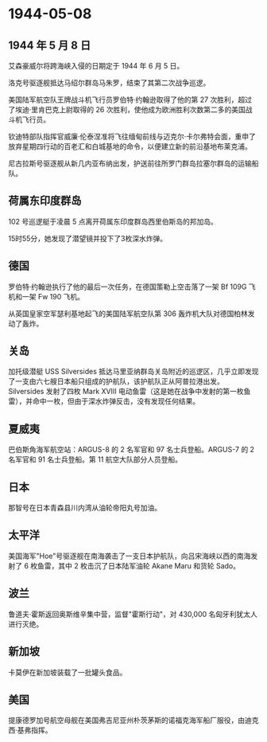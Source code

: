 # 1944-05-08

## 1944 年 5 月 8 日

艾森豪威尔将跨海峡入侵的日期定于 1944 年 6 月 5 日。

洛克号驱逐舰抵达马绍尔群岛马朱罗，结束了其第二次战争巡逻。

美国陆军航空队王牌战斗机飞行员罗伯特·约翰逊取得了他的第 27
次胜利，超过了埃迪·里肯巴克上尉取得的 26
次胜利，使他成为欧洲胜利次数第二多的美国战斗机飞行员。

钦迪特部队指挥官威廉·伦泰涅准将飞往缅甸前线与迈克尔·卡尔弗特会面，重申了放弃星期四行动的百老汇和白城基地的命令，以便建立新的前沿基地布莱克浦。

尼古拉斯号驱逐舰从新几内亚布纳出发，护送前往所罗门群岛拉塞尔群岛的运输船队。

## 荷属东印度群岛

102 号巡逻艇于凌晨 5 点离开荷属东印度群岛西里伯斯岛的邦加岛。

15时55分，她发现了潜望镜并投下了3枚深水炸弹。

## 德国

罗伯特·约翰逊执行了他的最后一次任务，在德国策勒上空击落了一架 Bf 109G
飞机和一架 Fw 190 飞机。

从英国皇家空军瑟利基地起飞的美国陆军航空队第 306
轰炸机大队对德国柏林发动了轰炸。

## 关岛

加托级潜艇 USS Silversides
抵达马里亚纳群岛关岛附近的巡逻区，几乎立即发现了一支由六七艘日本船只组成的护航队，该护航队正从阿普拉港出发。Silversides
发射了四枚 Mark XVIII
电动鱼雷（这是她在战争中发射的第一枚鱼雷），并命中一枚，但由于深水炸弹反击，没有发现任何结果。

## 夏威夷

巴伯斯角海军航空站：ARGUS-8 的 2 名军官和 97 名士兵登船。ARGUS-7 的 2
名军官和 91 名士兵登船。第 11 航空大队部分人员登船。

## 日本

那智号在日本青森县川内湾从油轮帝阳丸号加油。

## 太平洋

美国海军"Hoe"号驱逐舰在南海袭击了一支日本护航队，向吕宋海峡以西的南海发射了
6 枚鱼雷，其中 2 枚击沉了日本陆军油轮 Akane Maru 和货轮 Sado。

## 波兰

鲁道夫·霍斯返回奥斯维辛集中营，监督"霍斯行动"，对 430,000
名匈牙利犹太人进行灭绝。

## 新加坡

卡莫伊在新加坡装载了一批罐头食品。

## 美国

提康德罗加号航空母舰在美国弗吉尼亚州朴茨茅斯的诺福克海军船厂服役，由迪克西·基弗指挥。

